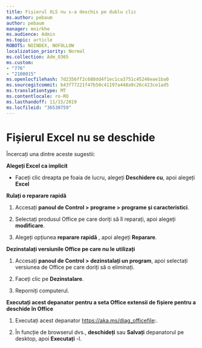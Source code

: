 ```yaml
---
title: Fișierul XLS nu s-a deschis pe dublu clic
ms.author: pebaum
author: pebaum
manager: mnirkhe
ms.audience: Admin
ms.topic: article
ROBOTS: NOINDEX, NOFOLLOW
localization_priority: Normal
ms.collection: Adm_O365
ms.custom:
- "776"
- "2100015"
ms.openlocfilehash: 7d2356ff2c688dd4f1ec1ca3751c45246eae1ba0
ms.sourcegitcommit: b43f77221f47b50c41197a448a9c26c423ce1ad5
ms.translationtype: MT
ms.contentlocale: ro-RO
ms.lasthandoff: 11/15/2019
ms.locfileid: "36530759"
---
```

# <a name="excel-file-doesnt-open"></a>Fișierul Excel nu se deschide

Încercați una dintre aceste sugestii:

**Alegeți Excel ca implicit**

* Faceți clic dreapta pe foaia de lucru, alegeți **Deschidere cu**, apoi alegeți **Excel**

**Rulați o reparare rapidă**

1. Accesați **panoul de Control > programe > programe și caracteristici**.

2. Selectați produsul Office pe care doriți să îl reparați, apoi alegeți **modificare**.

3. Alegeți opțiunea **reparare rapidă** , apoi alegeți **Reparare**.

**Dezinstalați versiunile Office pe care nu le utilizați**

1. Accesați **panoul de Control > dezinstalați un program**, apoi selectați versiunea de Office pe care doriți să o eliminați.

2. Faceți clic pe **Dezinstalare**.

3. Reporniți computerul.

**Executați acest depanator pentru a seta Office extensii de fișiere pentru a deschide în Office**

1. Executați acest depanator https://aka.ms/diag_officefile:.

2. În funcție de browserul dvs., **deschideți** sau **Salvați** depanatorul pe desktop, apoi **Executați** -l.
